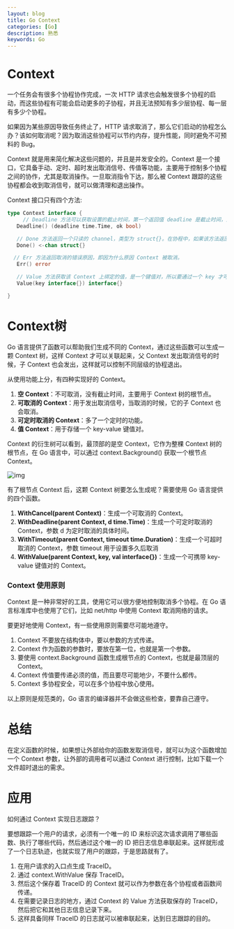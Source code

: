 ```yaml
---
layout: blog
title: Go Context
categories: [Go]
description: 熟悉
keywords: Go
---
```


# Context

一个任务会有很多个协程协作完成，一次 HTTP 请求也会触发很多个协程的启动，而这些协程有可能会启动更多的子协程，并且无法预知有多少层协程、每一层有多少个协程。

如果因为某些原因导致任务终止了，HTTP 请求取消了，那么它们启动的协程怎么办？该如何取消呢？因为取消这些协程可以节约内存，提升性能，同时避免不可预料的 Bug。

Context 就是用来简化解决这些问题的，并且是并发安全的。Context 是一个接口，它具备手动、定时、超时发出取消信号、传值等功能，主要用于控制多个协程之间的协作，尤其是取消操作。一旦取消指令下达，那么被 Context 跟踪的这些协程都会收到取消信号，就可以做清理和退出操作。

Context 接口只有四个方法:

```go
type Context interface {
	 // Deadline 方法可以获取设置的截止时间，第一个返回值 deadline 是截止时间，到了这个时间点，Context 会自动发起取消请求，第二个返回值 ok 代表是否设置了截止时间。
   Deadline() (deadline time.Time, ok bool)

   // Done 方法返回一个只读的 channel，类型为 struct{}。在协程中，如果该方法返回的 chan 可以读取，则意味着 Context 已经发起了取消信号。通过 Done 方法收到这个信号后，就可以做清理操作，然后退出协程，释放资源。
   Done() <-chan struct{}

  // Err 方法返回取消的错误原因，即因为什么原因 Context 被取消。
   Err() error

   // Value 方法获取该 Context 上绑定的值，是一个键值对，所以要通过一个 key 才可以获取对应的值。
   Value(key interface{}) interface{}

}
```

# Context树

Go 语言提供了函数可以帮助我们生成不同的 Context，通过这些函数可以生成一颗 Context 树，这样 Context 才可以关联起来，父 Context 发出取消信号的时候，子 Context 也会发出，这样就可以控制不同层级的协程退出。

从使用功能上分，有四种实现好的 Context。

1. **空 Context**：不可取消，没有截止时间，主要用于 Context 树的根节点。
2. **可取消的 Context**：用于发出取消信号，当取消的时候，它的子 Context 也会取消。
3. **可定时取消的 Context**：多了一个定时的功能。
4. **值 Context**：用于存储一个 key-value 键值对。

Context 的衍生树可以看到，最顶部的是空 Context，它作为整棵 Context 树的根节点，在 Go 语言中，可以通过 context.Background() 获取一个根节点 Context。

![img](https://s0.lgstatic.com/i/image/M00/72/D3/CgqCHl_EyHOARbBqAAKzKmhclWo807.png)

有了根节点 Context 后，这颗 Context 树要怎么生成呢？需要使用 Go 语言提供的四个函数。

1. **WithCancel(parent Context)**：生成一个可取消的 Context。
2. **WithDeadline(parent Context, d time.Time)**：生成一个可定时取消的 Context，参数 d 为定时取消的具体时间。
3. **WithTimeout(parent Context, timeout time.Duration)**：生成一个可超时取消的 Context，参数 timeout 用于设置多久后取消
4. **WithValue(parent Context, key, val interface{})**：生成一个可携带 key-value 键值对的 Context。



### Context 使用原则

Context 是一种非常好的工具，使用它可以很方便地控制取消多个协程。在 Go 语言标准库中也使用了它们，比如 net/http 中使用 Context 取消网络的请求。

要更好地使用 Context，有一些使用原则需要尽可能地遵守。

1. Context 不要放在结构体中，要以参数的方式传递。
2. Context 作为函数的参数时，要放在第一位，也就是第一个参数。
3. 要使用 context.Background 函数生成根节点的 Context，也就是最顶层的 Context。
4. Context 传值要传递必须的值，而且要尽可能地少，不要什么都传。
5. Context 多协程安全，可以在多个协程中放心使用。

以上原则是规范类的，Go 语言的编译器并不会做这些检查，要靠自己遵守。

# 总结

在定义函数的时候，如果想让外部给你的函数发取消信号，就可以为这个函数增加一个 Context 参数，让外部的调用者可以通过 Context 进行控制，比如下载一个文件超时退出的需求。



# 应用

如何通过 Context 实现日志跟踪？

要想跟踪一个用户的请求，必须有一个唯一的 ID 来标识这次请求调用了哪些函数、执行了哪些代码，然后通过这个唯一的 ID 把日志信息串联起来。这样就形成了一个日志轨迹，也就实现了用户的跟踪，于是思路就有了。

1. 在用户请求的入口点生成 TraceID。
2. 通过 context.WithValue 保存 TraceID。
3. 然后这个保存着 TraceID 的 Context 就可以作为参数在各个协程或者函数间传递。
4. 在需要记录日志的地方，通过 Context 的 Value 方法获取保存的 TraceID，然后把它和其他日志信息记录下来。
5. 这样具备同样 TraceID 的日志就可以被串联起来，达到日志跟踪的目的。
